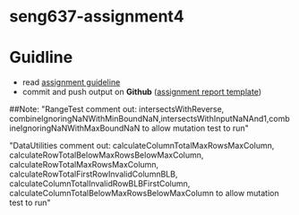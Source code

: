 # seng637-assignment4

# Guidline

- read [assignment guideline](assignment4.md)
- commit and push output on **Github** ([assignment report template](./Assignment4-ReportTemplate.md))

##Note:
"RangeTest comment out: intersectsWithReverse, combineIgnoringNaNWithMinBoundNaN,intersectsWithInputNaNAnd1,combineIgnoringNaNWithMaxBoundNaN   to allow mutation test to run"

"DataUtilities comment out: calculateColumnTotalMaxRowsMaxColumn, 
calculateRowTotalBelowMaxRowsBelowMaxColumn, calculateRowTotalMaxRowsMaxColumn, calculateRowTotalFirstRowInvalidColumnBLB, calculateColumnTotalInvalidRowBLBFirstColumn, calculateColumnTotalBelowMaxRowsBelowMaxColumn    to allow mutation test to run"

